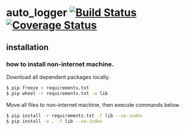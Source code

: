 # auto_logger  [![Build Status](https://travis-ci.org/ujiro99/auto_logger.svg?branch=master)](https://travis-ci.org/ujiro99/auto_logger)  [![Coverage Status](https://coveralls.io/repos/github/ujiro99/auto_logger/badge.svg?branch=master)](https://coveralls.io/github/ujiro99/auto_logger?branch=master)

## installation

### how to install non-internet machine.

Download all dependent packages locally.
```sh
$ pip freeze > requirements.txt
$ pip wheel -r requirements.txt -w lib
```

Move all files to non-internet machine, then execute commands below.
```sh
$ pip install -r requirements.txt -f lib --no-index
$ pip install -e . -f lib --no-index
```
